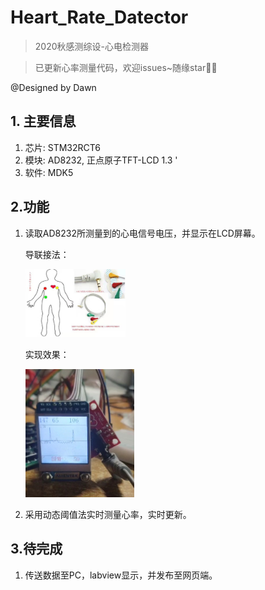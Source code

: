 # Heart_Rate_Datector

> 2020秋感测综设-心电检测器

> 已更新心率测量代码，欢迎issues~随缘star🙆‍♂️

@Designed by Dawn

## 1. 主要信息

1. 芯片: STM32RCT6
2. 模块: AD8232,  正点原子TFT-LCD 1.3 '
3. 软件: MDK5 

## 2.功能


1. 读取AD8232所测量到的心电信号电压，并显示在LCD屏幕。

   导联接法：

   <img src="3.Image/导联接法.jpg" style="zoom:20%;" />

   实现效果：

   <img src="3.Image/心电图显示效果.jpg" style="zoom: 20%;" />

2. 采用动态阈值法实时测量心率，实时更新。

## 3.待完成

1. 传送数据至PC，labview显示，并发布至网页端。


